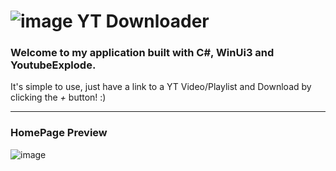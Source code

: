 # ![image](https://github.com/TXG0Fk3/YT-Downloader/assets/137466333/d2d6c541-923b-4677-9507-1a7eb8b15b85) YT Downloader

### Welcome to my application built with C#, WinUi3 and YoutubeExplode.

It's simple to use, just have a link to a YT Video/Playlist and Download by clicking the *+* button! :)

---

### HomePage Preview
![image](https://github.com/user-attachments/assets/b6741fab-80a9-4412-8322-ef31f3e58972)
